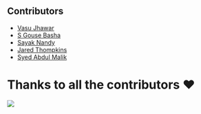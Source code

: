 ## Contributors
<!---
add your name and profile below following the same format.
-->
- [Vasu Jhawar](https://github.com/vasujhawar2001)
- [S Gouse Basha](https://github.com/SGousebasha)
- [Sayak Nandy](https://github.com/Sayak123456)
- [Jared Thompkins](https://github.com/Jared-Thompkins)
- [Syed Abdul Malik](https://github.com/Syed-Abdul-Malik)

# Thanks to all the contributors ❤️
<a href = "https://github.com/vasujhawar2001/DSA_Cohort/graphs/contributors">
  <img src = "https://contrib.rocks/image?repo=vasujhawar2001/DSA_Cohort"/>
</a>
